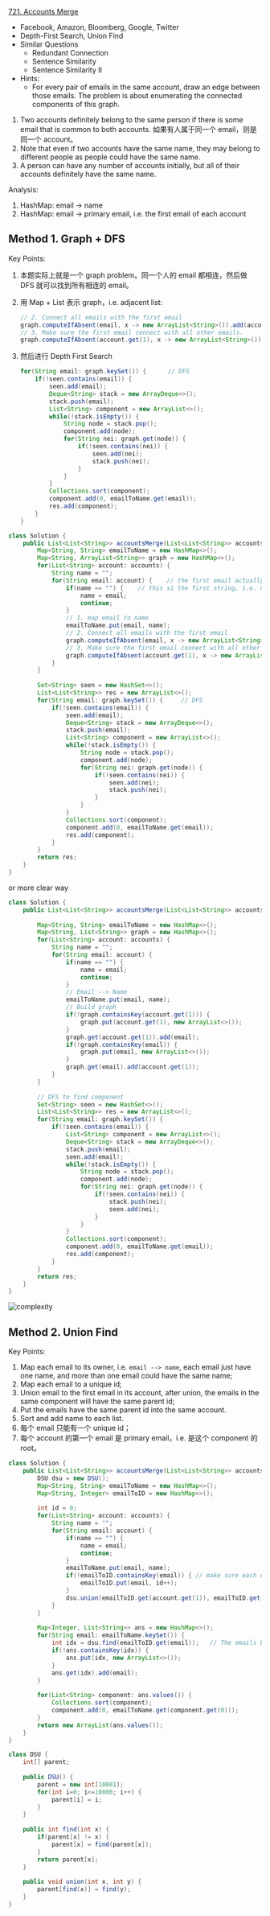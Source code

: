 [721. Accounts Merge](https://leetcode.com/problems/accounts-merge/)

* Facebook, Amazon, Bloomberg, Google, Twitter
* Depth-First Search, Union Find
* Similar Questions
    * Redundant Connection
    * Sentence Similarity
    * Sentence Similarity II
* Hints:
    * For every pair of emails in the same account, draw an edge between those emails. The problem 
    is about enumerating the connected components of this graph.
    



1. Two accounts definitely belong to the same person if there is some email that is common to both accounts. 如果有人属于同一个 email，则是同一个 account。 
2. Note that even if two accounts have the same name, they may belong to different people as people could have the same name.
3. A person can have any number of accounts initially, but all of their accounts definitely have the same name.

Analysis:
1. HashMap: email -> name
2. HashMap: email -> primary email, i.e. the first email of each account



## Method 1. Graph + DFS

Key Points:

1. 本题实际上就是一个 graph problem。同一个人的 email 都相连，然后做 DFS 就可以找到所有相连的 email。

2. 用 Map + List 表示 graph，i.e. adjacent list:

   ```java
   // 2. Connect all emails with the first email 
   graph.computeIfAbsent(email, x -> new ArrayList<String>()).add(account.get(1));
   // 3. Make sure the first email connect with all other emails.
   graph.computeIfAbsent(account.get(1), x -> new ArrayList<String>()).add(email);
   ```

3. 然后进行 Depth First Search

   ```java
   for(String email: graph.keySet()) {		// DFS
       if(!seen.contains(email)) {
           seen.add(email);
           Deque<String> stack = new ArrayDeque<>();
           stack.push(email);
           List<String> component = new ArrayList<>();
           while(!stack.isEmpty()) {
               String node = stack.pop();
               component.add(node);
               for(String nei: graph.get(node)) {
                   if(!seen.contains(nei)) {
                       seen.add(nei);
                       stack.push(nei);
                   }
               }
           }
           Collections.sort(component);
           component.add(0, emailToName.get(email));
           res.add(component);
       }
   }
   ```

   

```java
class Solution {
    public List<List<String>> accountsMerge(List<List<String>> accounts) {
        Map<String, String> emailToName = new HashMap<>();
        Map<String, ArrayList<String>> graph = new HashMap<>();
        for(List<String> account: accounts) {
            String name = "";
            for(String email: account) {    // the first email actually is name
                if(name == "") {    // this si the first string, i.e. name
                    name = email;
                    continue;
                }
                // 1. map email to name
                emailToName.put(email, name);
                // 2. Connect all emails with the first email 
                graph.computeIfAbsent(email, x -> new ArrayList<String>()).add(account.get(1));
                // 3. Make sure the first email connect with all other emails.
                graph.computeIfAbsent(account.get(1), x -> new ArrayList<String>()).add(email);
            }
        }
        
        Set<String> seen = new HashSet<>();
        List<List<String>> res = new ArrayList<>();
        for(String email: graph.keySet()) {		// DFS
            if(!seen.contains(email)) {
                seen.add(email);
                Deque<String> stack = new ArrayDeque<>();
                stack.push(email);
                List<String> component = new ArrayList<>();
                while(!stack.isEmpty()) {
                    String node = stack.pop();
                    component.add(node);
                    for(String nei: graph.get(node)) {
                        if(!seen.contains(nei)) {
                            seen.add(nei);
                            stack.push(nei);
                        }
                    }
                }
                Collections.sort(component);
                component.add(0, emailToName.get(email));
                res.add(component);
            }
        }
        return res;
    }
}
```

or more clear way

```java
class Solution {
    public List<List<String>> accountsMerge(List<List<String>> accounts) {
        
        Map<String, String> emailToName = new HashMap<>();
        Map<String, List<String>> graph = new HashMap<>();
        for(List<String> account: accounts) {
            String name = "";
            for(String email: account) {
                if(name == "") {
                    name = email;
                    continue;
                }
                // Email --> Name
                emailToName.put(email, name);
                // Build graph
                if(!graph.containsKey(account.get(1))) {
                    graph.put(account.get(1), new ArrayList<>());
                }
                graph.get(account.get(1)).add(email);
                if(!graph.containsKey(email)) {
                    graph.put(email, new ArrayList<>());
                }
                graph.get(email).add(account.get(1));
            }
        }
        
        // DFS to find component
        Set<String> seen = new HashSet<>();
        List<List<String>> res = new ArrayList<>();
        for(String email: graph.keySet()) {
            if(!seen.contains(email)) {
                List<String> component = new ArrayList<>();
                Deque<String> stack = new ArrayDeque<>();
                stack.push(email);
                seen.add(email);
                while(!stack.isEmpty()) {
                    String node = stack.pop();
                    component.add(node);
                    for(String nei: graph.get(node)) {
                        if(!seen.contains(nei)) {
                            stack.push(nei);
                            seen.add(nei);
                        }
                    }
                }
                Collections.sort(component);
                component.add(0, emailToName.get(email));
                res.add(component);
            }
        }
        return res;
    }
}
```
![complexity](images/721_DFS_complexity.png)



## Method 2. Union Find

Key Points:
1. Map each email to its owner, i.e. `email --> name`, each email just have one name, and more than one email could have the same name;
2. Map each email to a unique id;
3. Union email to the first email in its account, after union, the emails in the same component will have the same parent id;
4. Put the emails have the same parent id into the same account.
5. Sort and add name to each list.
6. 每个 email 只能有一个 unique id；
7. 每个 account 的第一个 email 是 primary email，i.e. 是这个 component 的 root。
```java
class Solution {
    public List<List<String>> accountsMerge(List<List<String>> accounts) {
        DSU dsu = new DSU();
        Map<String, String> emailToName = new HashMap<>();
        Map<String, Integer> emailToID = new HashMap<>();
        
        int id = 0;
        for(List<String> account: accounts) {
            String name = "";
            for(String email: account) {
                if(name == "") {
                    name = email;
                    continue;
                }
                emailToName.put(email, name);
                if(!emailToID.containsKey(email)) { // make sure each email just has one and only one ID
                    emailToID.put(email, id++);
                }
                dsu.union(emailToID.get(account.get(1)), emailToID.get(email));
            }
        }
        
        Map<Integer, List<String>> ans = new HashMap<>();
        for(String email: emailToName.keySet()) {   
            int idx = dsu.find(emailToID.get(email));   // The emails belong to one component have the same ID
            if(!ans.containsKey(idx)) {
                ans.put(idx, new ArrayList<>());
            }
            ans.get(idx).add(email);
        }
        
        for(List<String> component: ans.values()) {
            Collections.sort(component);
            component.add(0, emailToName.get(component.get(0)));
        }
        return new ArrayList(ans.values());
    }
}

class DSU {
    int[] parent;
    
    public DSU() {
        parent = new int[10001];
        for(int i=0; i<=10000; i++) {
            parent[i] = i;
        }
    }
    
    public int find(int x) {
        if(parent[x] != x) {
            parent[x] = find(parent[x]);
        }
        return parent[x];
    }
    
    public void union(int x, int y) {
        parent[find(x)] = find(y);
    }
}
```


